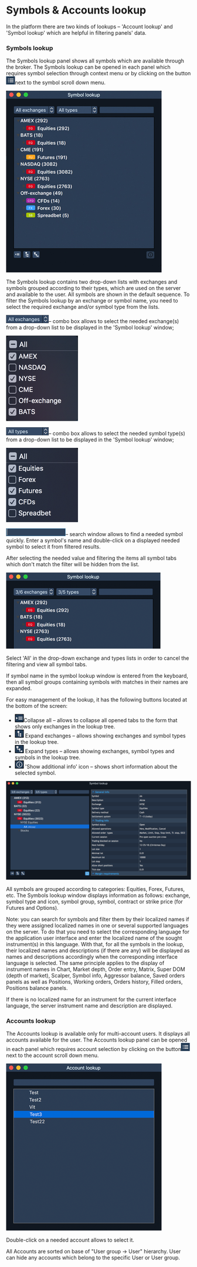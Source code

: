 # Symbols & Accounts lookup

In the platform there are two kinds of lookups – 'Account lookup' and 'Symbol lookup' which are helpful in filtering panels' data. 

### Symbols lookup

The Symbols lookup panel shows all symbols which are available through the broker. The Symbols lookup can be opened in each panel which requires symbol selection through context menu or by clicking on the button![](../../.gitbook/assets/artboard1.png)next to the symbol scroll down menu.

![](../../.gitbook/assets/symbol-lookup-copy.jpg)


The Symbols lookup contains two drop-down lists with exchanges and symbols grouped according to their types, which are used on the server and available to the user. All symbols are shown in the default sequence. To filter the Symbols lookup by an exchange or symbol name, you need to select the required exchange and/or symbol type from the lists.

![](../../.gitbook/assets/all-exchanges_116_22.png)– combo box allows to select the needed exchange\(s\) from a drop-down list to be displayed in the 'Symbol lookup' window;

![](../../.gitbook/assets/short-list-exchanges_196_292.png)


![](../../.gitbook/assets/all-types_116_22.png)– combo box allows to select the needed symbol type\(s\) from a drop-down list to be displayed in the 'Symbol lookup' window;

![](../../.gitbook/assets/short-list-types-196_202.png)

![](../../.gitbook/assets/search-add-copy.png)– search window allows to find a needed symbol quickly. Enter a symbol's name and double-click on a displayed needed symbol to select it from filtered results.


After selecting the needed value and filtering the items all symbol tabs which don't match the filter will be hidden from the list.

![](../../.gitbook/assets/part-of-symbol-lookup_421_207.png)

Select 'All' in the drop-down exchange and types lists in order to cancel the filtering and view all symbol tabs.

If symbol name in the symbol lookup window is entered from the keyboard, then all symbol groups containing symbols with matches in their names are expanded.

For easy management of the lookup, it has the following buttons located at the bottom of the screen:

*  ![](../../.gitbook/assets/1%20%2836%29.png)Collapse all – allows to collapse all opened tabs to the form that shows only exchanges in the lookup tree.
* ![](../../.gitbook/assets/2%20%2810%29.png) Expand exchanges – allows showing exchanges and symbol types in the lookup tree.
*  ![](../../.gitbook/assets/3%20%2820%29.png) Expand types – allows showing exchanges, symbol types and symbols in the lookup tree.
* ![](../../.gitbook/assets/5%20%286%29.png) 'Show additional info' icon – shows short information about the selected symbol.

![](../../.gitbook/assets/1-symbol-new-copy.png)

All symbols are grouped according to categories: Equities, Forex, Futures, etc. The Symbols lookup window displays information as follows: exchange, symbol type and icon, symbol group, symbol, contract or strike price \(for Futures and Options\).

Note: you can search for symbols and filter them by their localized names if they were assigned localized names in one or several supported languages on the server. To do that you need to select the corresponding language for the application user interface and enter the localized name of the sought instrument\(s\) in this language. With that, for all the symbols in the lookup, their localized names and descriptions \(if there are any\) will be displayed as names and descriptions accordingly when the corresponding interface language is selected. The same principle applies to the display of instrument names in Chart, Market depth, Order entry, Matrix, Super DOM \(depth of market\), Scalper, Symbol info, Aggressor balance, Saved orders panels as well as Positions, Working orders, Orders history, Filled orders, Positions balance panels.

If there is no localized name for an instrument for the current interface language, the server instrument name and description are displayed. 

### Accounts lookup

The Accounts lookup is available only for multi-account users. It displays all accounts available for the user. The Accounts lookup panel can be opened in each panel which requires account selection by clicking on the button![](../../.gitbook/assets/artboard1%20%281%29.png)next to the account scroll down menu.

![](../../.gitbook/assets/account-lookup-test_424.png)

Double-click on a needed account allows to select it.

All Accounts are sorted on base of "User group -&gt; User" hierarchy. User can hide any accounts which belong to the specific User or User group.

